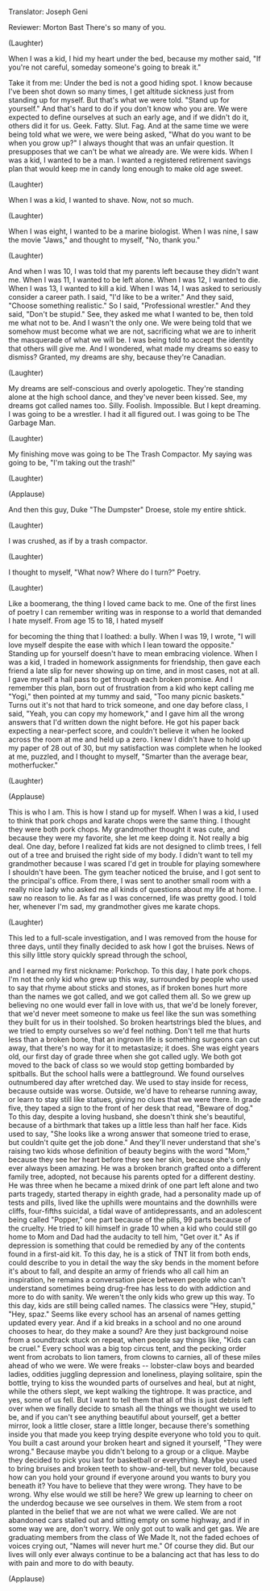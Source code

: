 

Translator: Joseph Geni

Reviewer: Morton Bast
There&#39;s so many of you.

(Laughter)

When I was a kid,
I hid my heart under the bed,
because my mother said,
&quot;If you&#39;re not careful,
someday someone&#39;s going to break it.&quot;

Take it from me: Under the bed
is not a good hiding spot.
I know because I&#39;ve been
shot down so many times,
I get altitude sickness
just from standing up for myself.
But that&#39;s what we were told.
&quot;Stand up for yourself.&quot;
And that&#39;s hard to do
if you don&#39;t know who you are.
We were expected to define ourselves
at such an early age,
and if we didn&#39;t do it,
others did it for us.
Geek. Fatty.
Slut. Fag.
And at the same time we were
being told what we were,
we were being asked,
&quot;What do you want to be when you grow up?&quot;
I always thought
that was an unfair question.
It presupposes that we can&#39;t be
what we already are.
We were kids.
When I was a kid, I wanted to be a man.
I wanted a registered
retirement savings plan
that would keep me in candy
long enough to make old age sweet.

(Laughter)

When I was a kid, I wanted to shave.
Now, not so much.

(Laughter)

When I was eight,
I wanted to be a marine biologist.
When I was nine, I saw the movie &quot;Jaws,&quot;
and thought to myself, &quot;No, thank you.&quot;

(Laughter)

And when I was 10,
I was told that my parents left
because they didn&#39;t want me.
When I was 11, I wanted to be left alone.
When I was 12, I wanted to die.
When I was 13, I wanted to kill a kid.
When I was 14, I was asked
to seriously consider a career path.
I said, &quot;I&#39;d like to be a writer.&quot;
And they said,
&quot;Choose something realistic.&quot;
So I said, &quot;Professional wrestler.&quot;
And they said, &quot;Don&#39;t be stupid.&quot;
See, they asked me what I wanted to be,
then told me what not to be.
And I wasn&#39;t the only one.
We were being told
that we somehow must become
what we are not, sacrificing what we are
to inherit the masquerade
of what we will be.
I was being told to accept the identity
that others will give me.
And I wondered, what made
my dreams so easy to dismiss?
Granted, my dreams are shy,
because they&#39;re Canadian.

(Laughter)

My dreams are self-conscious
and overly apologetic.
They&#39;re standing alone
at the high school dance,
and they&#39;ve never been kissed.
See, my dreams got called names too.
Silly. Foolish.
Impossible.
But I kept dreaming.
I was going to be a wrestler.
I had it all figured out.
I was going to be The Garbage Man.

(Laughter)

My finishing move was going
to be The Trash Compactor.
My saying was going to be,
&quot;I&#39;m taking out the trash!&quot;

(Laughter)


(Applause)

And then this guy,
Duke &quot;The Dumpster&quot; Droese,
stole my entire shtick.

(Laughter)

I was crushed,
as if by a trash compactor.

(Laughter)

I thought to myself,
&quot;What now? Where do I turn?&quot;
Poetry.

(Laughter)

Like a boomerang,
the thing I loved came back to me.
One of the first lines of poetry
I can remember writing
was in response to a world
that demanded I hate myself.
From age 15 to 18, I hated myself

for becoming the thing that I loathed:
a bully.
When I was 19, I wrote,
&quot;I will love myself
despite the ease with which
I lean toward the opposite.&quot;
Standing up for yourself
doesn&#39;t have to mean
embracing violence.
When I was a kid,
I traded in homework
assignments for friendship,
then gave each friend a late slip
for never showing up on time,
and in most cases, not at all.
I gave myself a hall pass
to get through each broken promise.
And I remember this plan,
born out of frustration
from a kid who kept calling me &quot;Yogi,&quot;
then pointed at my tummy and said,
&quot;Too many picnic baskets.&quot;
Turns out it&#39;s not that hard
to trick someone,
and one day before class, I said,
&quot;Yeah, you can copy my homework,&quot;
and I gave him all the wrong answers
that I&#39;d written down the night before.
He got his paper back
expecting a near-perfect score,
and couldn&#39;t believe it when he looked
across the room at me and held up a zero.
I knew I didn&#39;t have to hold up
my paper of 28 out of 30,
but my satisfaction was complete
when he looked at me, puzzled,
and I thought to myself, &quot;Smarter
than the average bear, motherfucker.&quot;

(Laughter)


(Applause)

This is who I am.
This is how I stand up for myself.
When I was a kid,
I used to think that pork chops
and karate chops were the same thing.
I thought they were both pork chops.
My grandmother thought it was cute,
and because they were my favorite,
she let me keep doing it.
Not really a big deal.
One day, before I realized fat kids
are not designed to climb trees,
I fell out of a tree
and bruised the right side of my body.
I didn&#39;t want to tell my grandmother
because I was scared I&#39;d get in trouble
for playing somewhere
I shouldn&#39;t have been.
The gym teacher noticed the bruise,
and I got sent to the principal&#39;s office.
From there, I was sent to another
small room with a really nice lady
who asked me all kinds of questions
about my life at home.
I saw no reason to lie.
As far as I was concerned,
life was pretty good.
I told her, whenever I&#39;m sad,
my grandmother gives me karate chops.

(Laughter)

This led to a full-scale investigation,
and I was removed
from the house for three days,
until they finally decided
to ask how I got the bruises.
News of this silly little story
quickly spread through the school,

and I earned my first nickname:
Porkchop.
To this day,
I hate pork chops.
I&#39;m not the only kid who grew up this way,
surrounded by people
who used to say that rhyme
about sticks and stones,
as if broken bones hurt more
than the names we got called,
and we got called them all.
So we grew up believing
no one would ever fall in love with us,
that we&#39;d be lonely forever,
that we&#39;d never meet someone
to make us feel like the sun
was something they built
for us in their toolshed.
So broken heartstrings bled the blues,
and we tried to empty ourselves
so we&#39;d feel nothing.
Don&#39;t tell me that hurts
less than a broken bone,
that an ingrown life
is something surgeons can cut away,
that there&#39;s no way
for it to metastasize; it does.
She was eight years old,
our first day of grade three
when she got called ugly.
We both got moved to the back of class
so we would stop
getting bombarded by spitballs.
But the school halls were a battleground.
We found ourselves outnumbered
day after wretched day.
We used to stay inside for recess,
because outside was worse.
Outside, we&#39;d have
to rehearse running away,
or learn to stay still like statues,
giving no clues that we were there.
In grade five, they taped
a sign to the front of her desk
that read, &quot;Beware of dog.&quot;
To this day,
despite a loving husband,
she doesn&#39;t think she&#39;s beautiful,
because of a birthmark that takes up
a little less than half her face.
Kids used to say,
&quot;She looks like a wrong answer
that someone tried to erase,
but couldn&#39;t quite get the job done.&quot;
And they&#39;ll never understand
that she&#39;s raising two kids
whose definition of beauty
begins with the word &quot;Mom,&quot;
because they see her heart
before they see her skin,
because she&#39;s only ever
always been amazing.
He was a broken branch grafted
onto a different family tree,
adopted,
not because his parents opted
for a different destiny.
He was three when he became a mixed drink
of one part left alone
and two parts tragedy,
started therapy in eighth grade,
had a personality
made up of tests and pills,
lived like the uphills were mountains
and the downhills were cliffs,
four-fifths suicidal,
a tidal wave of antidepressants,
and an adolescent being called &quot;Popper,&quot;
one part because of the pills,
99 parts because of the cruelty.
He tried to kill himself in grade 10
when a kid who could still
go home to Mom and Dad
had the audacity to tell him,
&quot;Get over it.&quot;
As if depression is something
that could be remedied
by any of the contents
found in a first-aid kit.
To this day, he is a stick of TNT
lit from both ends,
could describe to you in detail
the way the sky bends
in the moment before it&#39;s about to fall,
and despite an army of friends
who all call him an inspiration,
he remains a conversation piece
between people who can&#39;t understand
sometimes being drug-free
has less to do with addiction
and more to do with sanity.
We weren&#39;t the only kids
who grew up this way.
To this day, kids are still
being called names.
The classics were
&quot;Hey, stupid,&quot; &quot;Hey, spaz.&quot;
Seems like every school
has an arsenal of names
getting updated every year.
And if a kid breaks in a school
and no one around chooses to hear,
do they make a sound?
Are they just background noise
from a soundtrack stuck on repeat,
when people say things like,
&quot;Kids can be cruel.&quot;
Every school was a big top circus tent,
and the pecking order
went from acrobats to lion tamers,
from clowns to carnies,
all of these miles ahead of who we were.
We were freaks --
lobster-claw boys and bearded ladies,
oddities juggling
depression and loneliness,
playing solitaire, spin the bottle,
trying to kiss the wounded
parts of ourselves and heal,
but at night, while the others slept,
we kept walking the tightrope.
It was practice, and yes, some of us fell.
But I want to tell them that all of this
is just debris
left over when we finally decide to smash
all the things we thought we used to be,
and if you can&#39;t see anything
beautiful about yourself,
get a better mirror, look
a little closer, stare a little longer,
because there&#39;s something inside you
that made you keep trying
despite everyone who told you to quit.
You built a cast around your broken heart
and signed it yourself, &quot;They were wrong.&quot;
Because maybe you didn&#39;t belong
to a group or a clique.
Maybe they decided to pick you last
for basketball or everything.
Maybe you used to bring bruises and broken
teeth to show-and-tell, but never told,
because how can you hold your ground
if everyone around you
wants to bury you beneath it?
You have to believe that they were wrong.
They have to be wrong.
Why else would we still be here?
We grew up learning
to cheer on the underdog
because we see ourselves in them.
We stem from a root planted in the belief
that we are not what we were called.
We are not abandoned cars stalled out
and sitting empty on some highway,
and if in some way we are, don&#39;t worry.
We only got out to walk and get gas.
We are graduating members
from the class of We Made It,
not the faded echoes of voices crying out,
&quot;Names will never hurt me.&quot;
Of course they did.
But our lives will only ever always
continue to be a balancing act
that has less to do with pain
and more to do with beauty.

(Applause)

